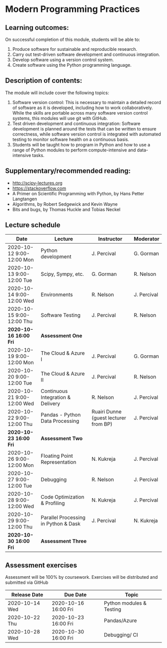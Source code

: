 # Modern Programming Practices

## Learning outcomes:
On successful completion of this module, students will be able to:
 1.	Produce software for sustainable and reproducible research.
 2.	Carry out test-driven software development and continuous integration.
 3.	Develop software using a version control system.
 4.	Create software using the Python programming language.

## Description of contents:
The module will include cover the following topics:
 1.	Software version control: This is necessary to maintain a detailed record of software as it is developed, including how to work collaboratively. While the skills are portable across many software version control systems, this modules will use git with GitHub.
 2.	Test driven development and continuous integration: Software development is planned around the tests that can be written to ensure correctness, while software version control is integrated with automated testing to monitor software health on a continuous basis. 
 3.	Students will be taught how to program in Python and how to use a range of Python modules to perform compute-intensive and data-intensive tasks.

## Supplementary/recommended reading:
* <http://scipy-lectures.org>
* <https://stackoverflow.com>
* A Primer on Scientific Programming with Python, by Hans Petter Langtangen
* Algorithms, by Robert Sedgewick and Kevin Wayne
* Bits and bugs, by Thomas Huckle and Tobias Neckel

## Lecture schedule

|Date                      | Lecture                             |Instructor  |Moderator   |
|--------------------------|-------------------------------------|------------|------------|
|2020-10-12 9:00-12:00 Mon |Python development                   |J. Percival |G. Gorman   |
|2020-10-13 9:00-12:00 Tue |Scipy, Sympy, etc.                   |G. Gorman   |R. Nelson   |
|2020-10-14 9:00-12:00 Wed |Environments                         |R. Nelson   |J. Percival |
|2020-10-15 9:00-12:00 Thu |Software Testing                     |J. Percival |R. Nelson   |
|**2020-10-16 16:00 Fri**  |**Assessment One**                   |            |            |
|2020-10-19 9:00-12:00 Mon |The Cloud & Azure I                  |J. Percival |G. Gorman   |
|2020-10-20 9:00-12:00 Tue |The Cloud & Azure II                 |J. Percival |R. Nelson   |
|2020-10-21 9:00-12:00 Wed |Continuous Integration & Delivery    |R. Nelson   |J. Percival |
|2020-10-22 9:00-12:00 Thu |Pandas - Python Data Processing      |Ruairi Dunne (guest lecturer from BP)   |J. Percival |
|**2020-10-23 16:00 Fri**  |**Assessment Two**                   |            |            |
|2020-10-26 9:00-12:00 Mon |Floating Point Representation        | N. Kukreja   |J. Percival   |
|2020-10-27 9:00-12:00 Tue |Debugging                            |R. Nelson  | J. Percival |
|2020-10-28 9:00-12:00 Wed |Code Optimization & Profiling        |N. Kukreja   |J. Percival |
|2020-10-29 9:00-12:00 Thu |Parallel Processing in Python & Dask |J. Percival | N. Kukreja |
|**2020-10-30 16:00 Fri**  |**Assessment Three**                 |            |            |

## Assessment exercises

Assessment will be 100% by coursework. Exercises will be distributed and submitted via GitHub

|Release Date  | Due Date            | Topic                             |
|--------------|---------------------|-----------------------------------|
|2020-10-14 Wed| 2020-10-16 16:00 Fri| Python modules & Testing          |
|2020-10-22 Thu| 2020-10-23 16:00 Fri| Pandas/Azure                      |
|2020-10-28 Wed| 2020-10-30 16:00 Fri| Debugging/ CI                     |



